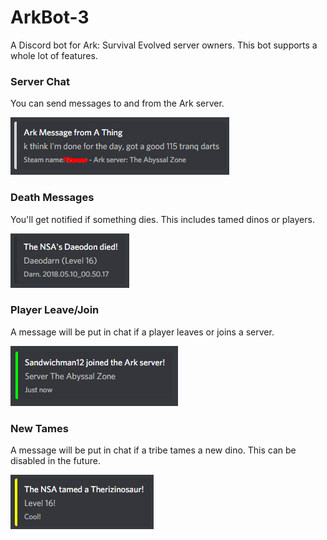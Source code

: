 # ArkBot-3
A Discord bot for Ark: Survival Evolved server owners.
This bot supports a whole lot of features.

### Server Chat
You can send messages to and from the Ark server.

![Screenshot](git_resources/message.png)

### Death Messages
You'll get notified if something dies. This includes tamed dinos or players.

![Screenshot](git_resources/death.png)

### Player Leave/Join
A message will be put in chat if a player leaves or joins a server.

![Screenshot](git_resources/join.png)

### New Tames
A message will be put in chat if a tribe tames a new dino. This can be disabled in the future.

![Screenshot](git_resources/tame.png)
